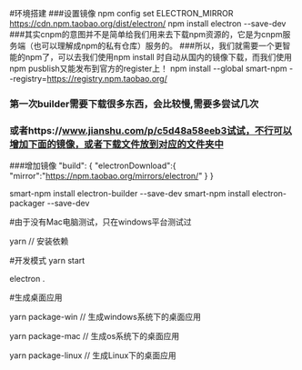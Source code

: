 #环境搭建
###设置镜像
npm config set ELECTRON_MIRROR https://cdn.npm.taobao.org/dist/electron/
npm install electron --save-dev
###其实cnpm的意图并不是简单给我们用来去下载npm资源的，它是为cnpm服务端（也可以理解成npm的私有仓库）服务的。
###所以，我们就需要一个更智能的npm了，可以去我们使用npm install 时自动从国内的镜像下载，而我们使用npm pusblish又能发布到官方的register上！
npm install --global smart-npm --registry=https://registry.npm.taobao.org/
### 第一次builder需要下载很多东西，会比较慢,需要多尝试几次
### 或者https://www.jianshu.com/p/c5d48a58eeb3试试，不行可以增加下面的镜像，或者下载文件放到对应的文件夹中
###增加镜像
"build": {
    "electronDownload":{
      "mirror":"https://npm.taobao.org/mirrors/electron/"
    }
}

smart-npm install electron-builder --save-dev
smart-npm install electron-packager --save-dev


#由于没有Mac电脑测试，只在windows平台测试过

yarn // 安装依赖

#开发模式
yarn start

electron .

#生成桌面应用

yarn package-win // 生成windows系统下的桌面应用

yarn package-mac // 生成os系统下的桌面应用

yarn package-linux // 生成Linux下的桌面应用
